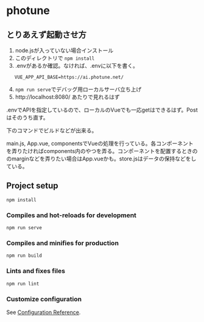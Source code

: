 # photune

## とりあえず起動させ方
1. node.jsが入っていない場合インストール
2. このディレクトリで `npm install`
3. .envがあるか確認。なければ、.envに以下を書く。

``` .env
   VUE_APP_API_BASE=https://ai.photune.net/
```

4. `npm run serve`でデバッグ用ローカルサーバ立ち上げ
5. http://localhost:8080/ あたりで見れるはず

.envでAPIを指定しているので、ローカルのVueでも一応getはできるはず。Postはそのうち直す。

下のコマンドでビルドなどが出来る。

main.js, App.vue, componentsでVueの処理を行っている。各コンポーネントを弄りたければcomponents内のやつを弄る。コンポーネントを配置するときののmarginなどを弄りたい場合はApp.vueかも。store.jsはデータの保持などをしている。


## Project setup
```
npm install
```

### Compiles and hot-reloads for development
```
npm run serve
```

### Compiles and minifies for production
```
npm run build
```

### Lints and fixes files
```
npm run lint
```

### Customize configuration
See [Configuration Reference](https://cli.vuejs.org/config/).
